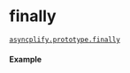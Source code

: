 # finally

[`asyncplify.prototype.finally`](https://github.com/danylaporte/asyncplify/blob/master/src/finally.js)

#### Example

[](http://jsbin.com/sukuce/1/embed?js,console)